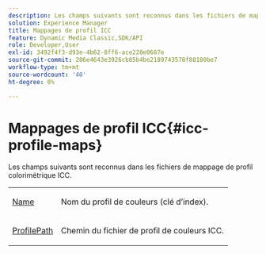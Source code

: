 ```yaml
---
description: Les champs suivants sont reconnus dans les fichiers de mappage de profil colorimétrique ICC.
solution: Experience Manager
title: Mappages de profil ICC
feature: Dynamic Media Classic,SDK/API
role: Developer,User
exl-id: 3492f4f3-d93e-4b62-8ff6-ace228e0687e
source-git-commit: 206e4643e3926cb85b4be2189743578f88180be7
workflow-type: tm+mt
source-wordcount: '40'
ht-degree: 0%

---
```


# Mappages de profil ICC{#icc-profile-maps}

Les champs suivants sont reconnus dans les fichiers de mappage de profil colorimétrique ICC.

<table id="simpletable_91C7631EE91141DCB6EE70441BC724A9"> 
 <tr class="strow"> 
  <td class="stentry"> <p><span class="codeph"> <a href="../../../../../../is-api/image-catalog/image-serving-api-ref/c-image-catalog-reference/c-icc-profile-map-reference/r-name-icc.md#reference-9e7d3c8e35434981a3dfac66b8946cbe" type="reference" format="dita" scope="local"> Name</a></span> </p></td> 
  <td class="stentry"> <p>Nom du profil de couleurs (clé d’index). </p></td> 
 </tr> 
 <tr class="strow"> 
  <td class="stentry"> <p><span class="codeph"> <a href="../../../../../../is-api/image-catalog/image-serving-api-ref/c-image-catalog-reference/c-icc-profile-map-reference/r-profilepath-icc.md#reference-d0db8b059a60437992fe1ae35761cb95" type="reference" format="dita" scope="local"> ProfilePath</a></span> </p> </td> 
  <td class="stentry"> <p>Chemin du fichier de profil de couleurs ICC. </p></td> 
 </tr> 
</table>
